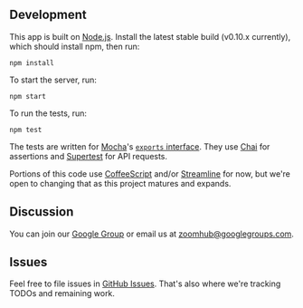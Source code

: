 ## Development

This app is built on [Node.js](http://nodejs.org/). Install the latest stable
build (v0.10.x currently), which should install npm, then run:

```
npm install
```

To start the server, run:

```
npm start
```

To run the tests, run:

```
npm test
```

The tests are written for [Mocha](http://visionmedia.github.io/mocha/)'s
[`exports` interface](http://visionmedia.github.io/mocha/#exports-interface).
They use [Chai](http://chaijs.com/) for assertions and
[Supertest](https://github.com/visionmedia/supertest) for API requests.

Portions of this code use [CoffeeScript](http://coffeescript.org/) and/or
[Streamline](https://github.com/Sage/streamlinejs) for now, but we're open to
changing that as this project matures and expands.


## Discussion

You can join our [Google Group](https://groups.google.com/group/zoomhub) or
email us at [zoomhub@googlegroups.com](mailto:zoomhub@googlegroups.com).


## Issues

Feel free to file issues in [GitHub Issues](https://github.com/zoomhub/zoomhub/issues).
That's also where we're tracking TODOs and remaining work.

